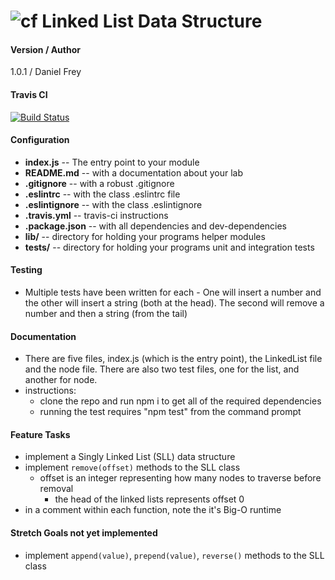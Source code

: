 ![cf](http://i.imgur.com/7v5ASc8.png) Linked List Data Structure
====
#### Version / Author
1.0.1 / 
Daniel Frey

#### Travis CI
[![Build Status](https://travis-ci.com/fncreative/05-linked-lists-FUNdamentals.svg?branch=master)](https://travis-ci.com/fncreative/05-linked-lists-FUNdamentals)

#### Configuration  
  * **index.js** -- The entry point to your module
  * **README.md** -- with a documentation about your lab
  * **.gitignore** -- with a robust .gitignore
  * **.eslintrc** -- with the class .eslintrc file
  * **.eslintignore** -- with the class .eslintignore
  * **.travis.yml** -- travis-ci instructions
  * **.package.json** -- with all dependencies and dev-dependencies
  * **lib/** -- directory for holding your programs helper modules
  * **__tests__/** -- directory for holding your programs unit and integration tests

#### Testing  
  * Multiple tests have been written for each - One will insert a number and the other will
  insert a string (both at the head). The second will remove a number and then a string (from 
  the tail)

####  Documentation  
  * There are five files, index.js (which is the entry point), the LinkedList file and
    the node file. There are also two test files, one for the list, and another for node.
  * instructions:
    * clone the repo and run npm i to get all of the required dependencies
    * running the test requires "npm test" from the command prompt

#### Feature Tasks  
* implement a Singly Linked List (SLL) data structure
* implement `remove(offset)` methods to the SLL class
  * offset is an integer representing how many nodes to traverse before removal
	* the head of the linked lists represents offset 0
* in a comment within each function, note the it's Big-O runtime

#### Stretch Goals not yet implemented
* implement `append(value)`, `prepend(value)`, `reverse()` methods to the SLL class

